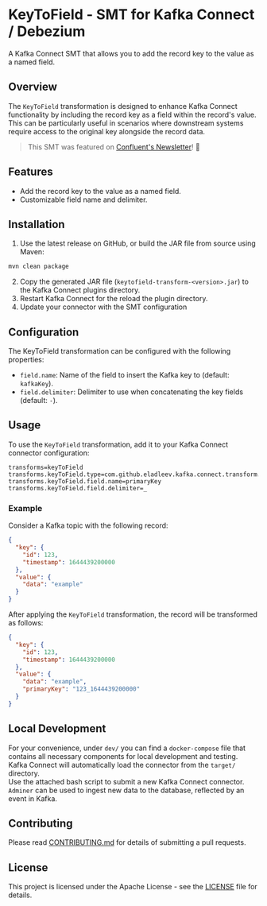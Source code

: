 # KeyToField - SMT for Kafka Connect / Debezium
A Kafka Connect SMT that allows you to add the record key to the value as a named field.

## Overview
The `KeyToField` transformation is designed to enhance Kafka Connect functionality by including the record key as a field within the record's value. This can be particularly useful in scenarios where downstream systems require access to the original key alongside the record data.

> This SMT was featured on [Confluent's Newsletter](https://developer.confluent.io/newsletter/you-put-what-in-your-events/#:~:text=A%20single%20message%20key%20to%20field%20transform%20for%20Kafka%20Connect/Debezium%20by%20Elad%20Leev!%20In%20a%20way%20it%E2%80%99s%20the%20reverse%20of%20the%20ValueToKey%20SMT%20that%20comes%20with%20Kafka%20Connect%2C%20useful%20for%20when%20the%20fields%20in%20the%20key%20are%20not%20included%20in%20the%20value.)! 🚀

## Features
* Add the record key to the value as a named field.
* Customizable field name and delimiter.

## Installation
1. Use the latest release on GitHub, or build the JAR file from source using Maven:
```bash
mvn clean package
```
2. Copy the generated JAR file (`keytofield-transform-<version>.jar`) to the Kafka Connect plugins directory.
3. Restart Kafka Connect for the reload the plugin directory.
4. Update your connector with the SMT configuration

## Configuration
The KeyToField transformation can be configured with the following properties:

* `field.name`: Name of the field to insert the Kafka key to (default: `kafkaKey`).
* `field.delimiter`: Delimiter to use when concatenating the key fields (default: `-`).

## Usage
To use the `KeyToField` transformation, add it to your Kafka Connect connector configuration:
```
transforms=keyToField
transforms.keyToField.type=com.github.eladleev.kafka.connect.transform.keytofield.KeyToFieldTransform
transforms.keyToField.field.name=primaryKey
transforms.keyToField.field.delimiter=_
```

### Example
Consider a Kafka topic with the following record:


```json
{
  "key": {
    "id": 123,
    "timestamp": 1644439200000
  },
  "value": {
    "data": "example"
  }
}
```

After applying the `KeyToField` transformation, the record will be transformed as follows:

```json
{
  "key": {
    "id": 123,
    "timestamp": 1644439200000
  },
  "value": {
    "data": "example",
    "primaryKey": "123_1644439200000"
  }
}
```
## Local Development
For your convenience, under `dev/` you can find a `docker-compose` file that contains all necessary components for local development and testing. Kafka Connect will automatically load the connector from the `target/` directory.   
Use the attached bash script to submit a new Kafka Connect connector. `Adminer` can be used to ingest new data to the database, reflected by an event in Kafka.

## Contributing
Please read [CONTRIBUTING.md](CONTRIBUTING.md) for details of submitting a pull requests.

## License
This project is licensed under the Apache License - see the [LICENSE](LICENSE) file for details.
